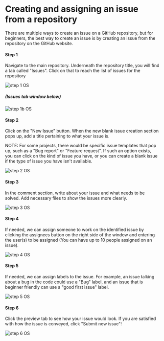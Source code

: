 # Creating and assigning an issue from a repository</h1>

There are multiple ways to create an issue on a GitHub repository, but for beginners,  the best way to create an issue is by creating an issue from the repository on the GitHub website.

#### Step 1

Navigate to the main repository. Underneath the repository title, 
you will find a tab called "Issues". Click on that to reach the list of issues for the repository

![step 1 OS](https://user-images.githubusercontent.com/42191857/193368251-a3f40b55-af9a-49bf-a172-f01a28e3c5d4.jpg)
##### *(Issues tab window below)*
![step 1b OS](https://user-images.githubusercontent.com/42191857/193365926-c2c02551-a97e-4db5-96a6-efc43b35e883.jpg)

#### Step 2

Click on the "New Issue" button. When the new blank issue creation section pops up, add a title pertaining to what your issue is.

NOTE: For some projects, there would be specific issue templates that pop up, such as a "Bug report" or "Feature request". If such an option exists, you can click on the kind of issue you have, or you can create a blank issue if the type of issue you have isn't available.

![step 2 OS](https://user-images.githubusercontent.com/42191857/193366587-654b4299-3fd0-4f85-a41d-d6bb22b9cf97.jpg)

#### Step 3

In the comment section, write about your issue and what needs to be solved. Add necessary files to show the issues more clearly.

![step 3 OS](https://user-images.githubusercontent.com/42191857/193366979-3acf63cb-0da8-4c68-ac08-0eaa77074d3d.jpg)

#### Step 4

If needed, we can assign someone to work on the identified issue by clicking the assignees button on the right side of the window and entering the user(s) to be assigned (You can have up to 10 people assigned on an issue).

![step 4 OS](https://user-images.githubusercontent.com/42191857/193367105-c4396983-2e54-4fa5-9a17-25a8cb29ea11.jpg)

#### Step 5

If needed, we can assign labels to the issue. For example, an issue talking about a bug in the code could use a "Bug" label, and an issue that is beginner friendly can use a "good first issue" label.

![step 5 OS](https://user-images.githubusercontent.com/42191857/193368094-e9933b16-5e0e-45d6-a7b1-206011a02c18.jpg)

#### Step 6

Click the preview tab to see how your issue would look. If you are satisfied with how the issue is conveyed, click "Submit new issue"!

![step 6 OS](https://user-images.githubusercontent.com/42191857/193368210-3bb8b72e-8a2f-4385-bf0d-43a046c3324f.jpg)
